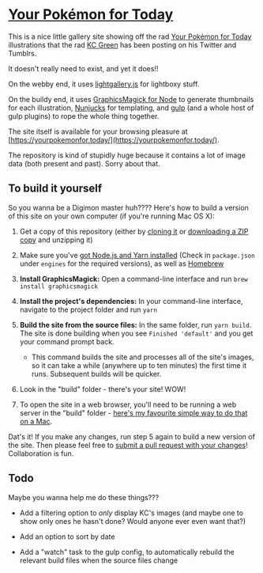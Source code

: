 # [Your Pokémon for Today](https://yourpokemonfor.today/)

This is a nice little gallery site showing off the rad [Your Pokémon for Today](http://midnitesurprise.com/tagged/yourpokemonfortoday) illustrations that the rad [KC Green](http://kcgreendotcom.com/) has been posting on his Twitter and Tumblrs.

It doesn't really need to exist, and yet it does!!

On the webby end, it uses [lightgallery.js](https://github.com/sachinchoolur/lightgallery.js) for lightboxy stuff.

On the buildy end, it uses [GraphicsMagick for Node](https://github.com/aheckmann/gm) to generate thumbnails for each illustration, [Nunjucks](http://mozilla.github.io/nunjucks) for templating, and [gulp](http://gulpjs.com/) (and a whole host of gulp plugins) to rope the whole thing together.

The site itself is available for your browsing pleasure at [https://yourpokemonfor.today/](https://yourpokemonfor.today/).

The repository is kind of stupidly huge because it contains a lot of image data (both present and past). Sorry about that.

## To build it yourself

So you wanna be a Digimon master huh???? Here's how to build a version of this site on your own computer (if you're running Mac OS X):

1. Get a copy of this repository (either by [cloning it](https://help.github.com/articles/cloning-a-repository/) or [downloading a ZIP copy](https://github.com/blimpage/your-pokemon-for-today/archive/master.zip) and unzipping it)

2. Make sure you've [got Node.js and Yarn installed](https://legacy.yarnpkg.com/lang/en/docs/install/) (Check in `package.json` under `engines` for the required versions), as well as [Homebrew](http://brew.sh/)

3. **Install GraphicsMagick:** Open a command-line interface and run `brew install graphicsmagick`

4. **Install the project's dependencies:** In your command-line interface, navigate to the project folder and run `yarn`

5. **Build the site from the source files:** In the same folder, run `yarn build`. The site is done building when you see `Finished 'default'` and you get your command prompt back.

   - This command builds the site and processes all of the site's images, so it can take a while (anywhere up to ten minutes) the first time it runs. Subsequent builds will be quicker.

6. Look in the "build" folder - there's your site! WOW!

7. To open the site in a web browser, you'll need to be running a web server in the "build" folder - [here's my favourite simple way to do that on a Mac](http://osxdaily.com/2010/05/07/create-an-instant-web-server-via-terminal-command-line/).

Dat's it! If you make any changes, run step 5 again to build a new version of the site. Then please feel free to [submit a pull request with your changes](https://help.github.com/articles/creating-a-pull-request/)! Collaboration is fun.


## Todo

Maybe you wanna help me do these things???

- Add a filtering option to _only_ display KC's images (and maybe one to show only ones he hasn't done? Would anyone ever even want that?)

- Add an option to sort by date

- Add a "watch" task to the gulp config, to automatically rebuild the relevant build files when the source files change
